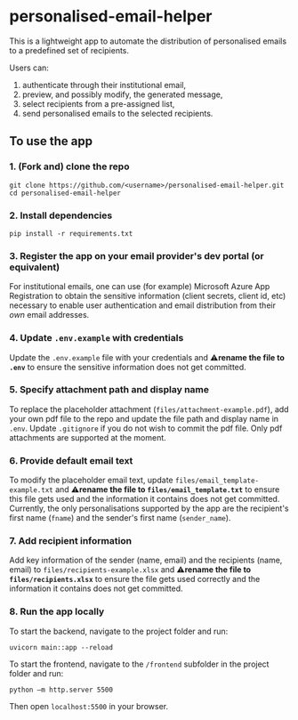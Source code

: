 # personalised-email-helper
This is a lightweight app to automate the distribution of personalised emails to a predefined set of recipients. 

Users can: 
1. authenticate through their institutional email,
2. preview, and possibly modify, the generated message, 
3. select recipients from a pre-assigned list, 
4. send personalised emails to the selected recipients.

## To use the app
### 1. (Fork and) clone the repo
```
git clone https://github.com/<username>/personalised-email-helper.git
cd personalised-email-helper
```

### 2. Install dependencies
```
pip install -r requirements.txt
```

### 3. Register the app on your email provider's dev portal (or equivalent)
For institutional emails, one can use (for example) Microsoft Azure App Registration to obtain the sensitive information (client secrets, client id, etc) necessary to enable user authentication and email distribution from their _own_ email addresses.

### 4. Update `.env.example` with credentials
Update the `.env.example` file with your credentials and ⚠️**rename the file to `.env`** to ensure the sensitive information does not get committed.

### 5. Specify attachment path and display name
To replace the placeholder attachment (`files/attachment-example.pdf`), add your own pdf file to the repo and update the file path and display name in `.env`. Update `.gitignore` if you do not wish to commit the pdf file. Only pdf attachments are supported at the moment.

### 6. Provide default email text
To modify the placeholder email text, update `files/email_template-example.txt` and ⚠️**rename the file to `files/email_template.txt`** to ensure this file gets used and the information it contains does not get committed. Currently, the only personalisations supported by the app are the recipient's first name (`fname`) and the sender's first name (`sender_name`). 

### 7. Add recipient information
Add key information of the sender (name, email) and the recipients (name, email) to `files/recipients-example.xlsx` and ⚠️**rename the file to `files/recipients.xlsx`** to ensure the file gets used correctly and the information it contains does not get committed.

### 8. Run the app locally
To start the backend, navigate to the project folder and run:
```
uvicorn main::app --reload
```

To start the frontend, navigate to the `/frontend` subfolder in the project folder and run:
```
python –m http.server 5500
```

Then open `localhost:5500` in your browser.


